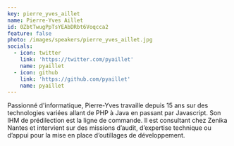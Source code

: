 ```yaml
---
key: pierre_yves_aillet
name: Pierre-Yves Aillet
id: 0ZbtTwugPpTsYEAbDRbt6Voqcca2
feature: false
photo: /images/speakers/pierre_yves_aillet.jpg
socials:
  - icon: twitter
    link: 'https://twitter.com/pyaillet'
    name: pyaillet
  - icon: github
    link: 'https://github.com/pyaillet'
    name: pyaillet
---
```

Passionné d'informatique, Pierre-Yves travaille depuis 15 ans sur des technologies variées allant de PHP à Java en passant par Javascript. Son IHM de prédilection est la ligne de commande. Il est consultant chez Zenika Nantes et intervient sur des missions d’audit, d’expertise technique ou d’appui pour la mise en place d’outillages de développement.